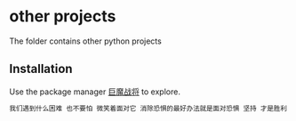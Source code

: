 # other projects

The folder contains other python projects

## Installation

Use the package manager [巨魔战将](https://www.youtube.com/watch?v=WO8mrVjW0-c) to explore.

```bash
我们遇到什么困难 也不要怕 微笑着面对它 消除恐惧的最好办法就是面对恐惧 坚持 才是胜利 加油 奥利给
```

